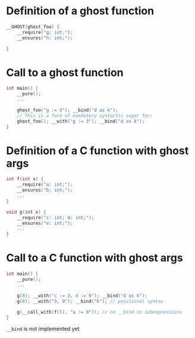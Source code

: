 # Definition of a ghost function

```c
__GHOST(ghost_foo) {
    __require("g: int;");
    __ensures("h: int;");

}
```

# Call to a ghost function

```c
int main() {
    __pure();
    ...

    ghost_foo("g := 3"); __bind("d as k");
    // This is a form of mandatory syntactic sugar for:
    ghost_foo(); __with("g := 3"); __bind("d as k");
}
```

# Definition of a C function with ghost args

```c
int f(int x) {
    __require("a: int;");
    __ensures("b: int;");
    ...
}

void g(int x) {
    __require("c: int; d: int;");
    __ensures("e: int;");
    ...
}
```

# Call to a C function with ghost args

```c
int main() {
    __pure();
    ...

    g(8); __with("c := 3, d := 9"); __bind("d as k");
    g(8); __with("3, 9"); __bind("k"); // positional syntax

    g(__call_with(f(5), "a := 9")); // no __bind in subexpressions
}
```

`__bind` is not implemented yet
